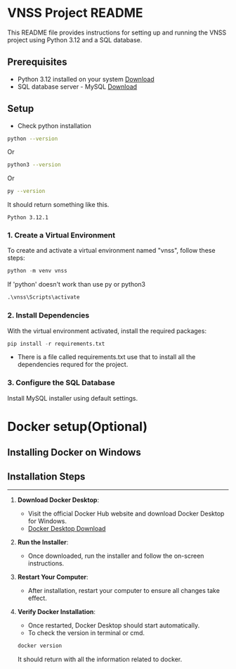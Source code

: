 # VNSS Project README

This README file provides instructions for setting up and running the VNSS project using Python 3.12 and a SQL database.

## Prerequisites

- Python 3.12 installed on your system [Download](https://www.python.org/downloads/)
- SQL database server - MySQL [Download](https://dev.mysql.com/downloads/installer/)

## Setup
- Check python installation 
```bash
python --version
```
Or
```bash
python3 --version
```
Or
```bash
py --version
```

It should return something like this.
```
Python 3.12.1
```
### 1. Create a Virtual Environment

To create and activate a virtual environment named "vnss", follow these steps:
   ```python 
   python -m venv vnss
```
If 'python' doesn't work than use py or python3

```python 
.\vnss\Scripts\activate
```

### 2. Install Dependencies

With the virtual environment activated, install the required packages:
```python 
pip install -r requirements.txt
```
- There is a file called requirements.txt use that to install all the dependencies requred for the project.
### 3. Configure the SQL Database

Install MySQL installer using default settings.

# Docker setup(Optional)
## Installing Docker on Windows

## Installation Steps
--------------------

1. **Download Docker Desktop**:
   - Visit the official Docker Hub website and download Docker Desktop for Windows.
   - [Docker Desktop Download](https://www.docker.com/products/docker-desktop)

2. **Run the Installer**:
   - Once downloaded, run the installer and follow the on-screen instructions.

3. **Restart Your Computer**:
   - After installation, restart your computer to ensure all changes take effect.

4. **Verify Docker Installation**:
   - Once restarted, Docker Desktop should start automatically.
   - To check the version in terminal or cmd.

   ```bash
   docker version
   ```

   It should return with all the information related to docker.



